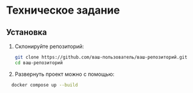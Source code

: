# Техническое задание

## Установка

1. Склонируйте репозиторий:

   ```sh
   git clone https://github.com/ваш-пользователь/ваш-репозиторий.git
   cd ваш-репозиторий

2. Развернуть проект можно с помощью:

 ```sh
   docker compose up --build
